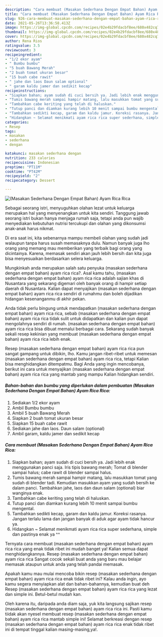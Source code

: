 ```yaml
---
description: "Cara membuat (Masakan Sederhana Dengan Empat Bahan) Ayam Rica Rica Sederhana dan Mudah Dibuat"
title: "Cara membuat (Masakan Sederhana Dengan Empat Bahan) Ayam Rica Rica Sederhana dan Mudah Dibuat"
slug: 926-cara-membuat-masakan-sederhana-dengan-empat-bahan-ayam-rica-rica-sederhana-dan-mudah-dibuat
date: 2021-05-26T13:36:58.413Z
image: https://img-global.cpcdn.com/recipes/02e4b29fdacbf8ee/680x482cq70/masakan-sederhana-dengan-empat-bahan-ayam-rica-rica-foto-resep-utama.jpg
thumbnail: https://img-global.cpcdn.com/recipes/02e4b29fdacbf8ee/680x482cq70/masakan-sederhana-dengan-empat-bahan-ayam-rica-rica-foto-resep-utama.jpg
cover: https://img-global.cpcdn.com/recipes/02e4b29fdacbf8ee/680x482cq70/masakan-sederhana-dengan-empat-bahan-ayam-rica-rica-foto-resep-utama.jpg
author: Rena Rios
ratingvalue: 3.5
reviewcount: 3
recipeingredient:
- "1/2 ekor ayam"
- " Bumbu bumbu"
- "5 buah Bawang Merah"
- "2 buah tomat ukuran besar"
- "15 buah cabe rawit"
- " jahe dan laos Daun salam optional"
- " garam kaldu jamer dan sedikit kecap"
recipeinstructions:
- "Siapkan bahan; ayam sudah di cuci bersih ya. Jadi lebih enak menggunakan panci saja. Iris tipis bawang merah; Tomat di blender sampai halus; cabe rawit di blender sampai halus."
- "Tumis bawang merah sampai hampir matang, lalu masukkan tomat yang sudah di blender tadi. Kemudian masukkan ayam yang sudah bersih ke dalam panci. Tambahkan jahe, laos dan daun salam (optional) biar wanginya enak."
- "Tambahkan cabe keriting yang telah di haluskan."
- "Tutup panci dan diamkan kurang lebih 10 menit sampai bumbu mengental."
- "Tambahkan sedikti kecap, garam dan kaldu jamur. Koreksi rasanya. Jangan terlalu lama dan jangan banyak di aduk agar ayam tidak hancur ya."
- "Hidangkan ~ Selamat menikmati ayam rica rica super sederhana, simple dan pastinya enak ya ^^"
categories:
- Resep
tags:
- masakan
- sederhana
- dengan

katakunci: masakan sederhana dengan 
nutrition: 233 calories
recipecuisine: Indonesian
preptime: "PT11M"
cooktime: "PT42M"
recipeyield: "2"
recipecategory: Dessert

---
```



![(Masakan Sederhana Dengan Empat Bahan) Ayam Rica Rica](https://img-global.cpcdn.com/recipes/02e4b29fdacbf8ee/680x482cq70/masakan-sederhana-dengan-empat-bahan-ayam-rica-rica-foto-resep-utama.jpg)

Sebagai seorang istri, menyuguhkan olahan lezat untuk keluarga merupakan hal yang menyenangkan untuk kita sendiri. Tanggung jawab seorang istri bukan hanya menjaga rumah saja, tetapi anda pun wajib menyediakan kebutuhan nutrisi tercukupi dan olahan yang dikonsumsi anak-anak harus nikmat.

Di era  saat ini, kita sebenarnya mampu membeli olahan yang sudah jadi walaupun tanpa harus susah memasaknya dulu. Namun banyak juga lho orang yang memang mau memberikan yang terbaik bagi orang yang dicintainya. Karena, memasak sendiri akan jauh lebih bersih dan kita juga bisa menyesuaikan berdasarkan selera keluarga. 



Mungkinkah anda merupakan salah satu penyuka (masakan sederhana dengan empat bahan) ayam rica rica?. Asal kamu tahu, (masakan sederhana dengan empat bahan) ayam rica rica adalah sajian khas di Nusantara yang sekarang digemari oleh banyak orang di hampir setiap daerah di Nusantara. Kalian dapat menyajikan (masakan sederhana dengan empat bahan) ayam rica rica sendiri di rumahmu dan boleh dijadikan hidangan kesenanganmu di akhir pekan.

Anda tidak perlu bingung untuk mendapatkan (masakan sederhana dengan empat bahan) ayam rica rica, sebab (masakan sederhana dengan empat bahan) ayam rica rica tidak sulit untuk didapatkan dan kalian pun dapat mengolahnya sendiri di rumah. (masakan sederhana dengan empat bahan) ayam rica rica bisa dibuat memalui berbagai cara. Sekarang sudah banyak sekali resep kekinian yang membuat (masakan sederhana dengan empat bahan) ayam rica rica lebih enak.

Resep (masakan sederhana dengan empat bahan) ayam rica rica pun sangat gampang untuk dibikin, lho. Kamu jangan ribet-ribet untuk memesan (masakan sederhana dengan empat bahan) ayam rica rica, tetapi Kalian bisa menghidangkan ditempatmu. Bagi Anda yang ingin mencobanya, berikut ini cara untuk menyajikan (masakan sederhana dengan empat bahan) ayam rica rica yang mantab yang mampu Kalian hidangkan sendiri.

<!--inarticleads1-->

##### Bahan-bahan dan bumbu yang diperlukan dalam pembuatan (Masakan Sederhana Dengan Empat Bahan) Ayam Rica Rica:

1. Sediakan 1/2 ekor ayam
1. Ambil  Bumbu bumbu
1. Ambil 5 buah Bawang Merah
1. Siapkan 2 buah tomat ukuran besar
1. Siapkan 15 buah cabe rawit
1. Sediakan  jahe dan laos. Daun salam (optional)
1. Ambil  garam, kaldu jamer dan sedikit kecap




<!--inarticleads2-->

##### Cara membuat (Masakan Sederhana Dengan Empat Bahan) Ayam Rica Rica:

1. Siapkan bahan; ayam sudah di cuci bersih ya. Jadi lebih enak menggunakan panci saja. Iris tipis bawang merah; Tomat di blender sampai halus; cabe rawit di blender sampai halus.
1. Tumis bawang merah sampai hampir matang, lalu masukkan tomat yang sudah di blender tadi. Kemudian masukkan ayam yang sudah bersih ke dalam panci. Tambahkan jahe, laos dan daun salam (optional) biar wanginya enak.
1. Tambahkan cabe keriting yang telah di haluskan.
1. Tutup panci dan diamkan kurang lebih 10 menit sampai bumbu mengental.
1. Tambahkan sedikti kecap, garam dan kaldu jamur. Koreksi rasanya. Jangan terlalu lama dan jangan banyak di aduk agar ayam tidak hancur ya.
1. Hidangkan ~ Selamat menikmati ayam rica rica super sederhana, simple dan pastinya enak ya ^^




Ternyata cara membuat (masakan sederhana dengan empat bahan) ayam rica rica yang enak tidak ribet ini mudah banget ya! Kalian semua dapat menghidangkannya. Resep (masakan sederhana dengan empat bahan) ayam rica rica Sangat cocok sekali buat anda yang baru mau belajar memasak ataupun untuk anda yang telah pandai memasak.

Apakah kamu mau mulai mencoba bikin resep (masakan sederhana dengan empat bahan) ayam rica rica enak tidak ribet ini? Kalau anda ingin, ayo kamu segera menyiapkan alat dan bahan-bahannya, kemudian buat deh Resep (masakan sederhana dengan empat bahan) ayam rica rica yang lezat dan simple ini. Betul-betul mudah kan. 

Oleh karena itu, daripada anda diam saja, yuk kita langsung sajikan resep (masakan sederhana dengan empat bahan) ayam rica rica ini. Pasti kamu tiidak akan nyesel membuat resep (masakan sederhana dengan empat bahan) ayam rica rica mantab simple ini! Selamat berkreasi dengan resep (masakan sederhana dengan empat bahan) ayam rica rica enak tidak ribet ini di tempat tinggal kalian masing-masing,ya!.


